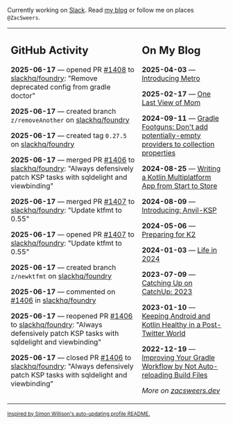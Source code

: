 Currently working on [Slack](https://slack.com/). Read [my blog](https://zacsweers.dev/) or follow me on places `@ZacSweers`.

<table><tr><td valign="top" width="60%">

## GitHub Activity
<!-- githubActivity starts -->
**2025-06-17** — opened PR [#1408](https://github.com/slackhq/foundry/pull/1408) to [slackhq/foundry](https://github.com/slackhq/foundry): "Remove deprecated config from gradle doctor"

**2025-06-17** — created branch `z/removeAnother` on [slackhq/foundry](https://github.com/slackhq/foundry)

**2025-06-17** — created tag `0.27.5` on [slackhq/foundry](https://github.com/slackhq/foundry)

**2025-06-17** — merged PR [#1406](https://github.com/slackhq/foundry/pull/1406) to [slackhq/foundry](https://github.com/slackhq/foundry): "Always defensively patch KSP tasks with sqldelight and viewbinding"

**2025-06-17** — merged PR [#1407](https://github.com/slackhq/foundry/pull/1407) to [slackhq/foundry](https://github.com/slackhq/foundry): "Update ktfmt to 0.55"

**2025-06-17** — opened PR [#1407](https://github.com/slackhq/foundry/pull/1407) to [slackhq/foundry](https://github.com/slackhq/foundry): "Update ktfmt to 0.55"

**2025-06-17** — created branch `z/newktfmt` on [slackhq/foundry](https://github.com/slackhq/foundry)

**2025-06-17** — commented on [#1406](https://github.com/slackhq/foundry/pull/1406#issuecomment-2981560488) in [slackhq/foundry](https://github.com/slackhq/foundry)

**2025-06-17** — reopened PR [#1406](https://github.com/slackhq/foundry/pull/1406) to [slackhq/foundry](https://github.com/slackhq/foundry): "Always defensively patch KSP tasks with sqldelight and viewbinding"

**2025-06-17** — closed PR [#1406](https://github.com/slackhq/foundry/pull/1406) to [slackhq/foundry](https://github.com/slackhq/foundry): "Always defensively patch KSP tasks with sqldelight and viewbinding"
<!-- githubActivity ends -->
</td><td valign="top" width="40%">

## On My Blog
<!-- blog starts -->
**2025-04-03** — [Introducing Metro](https://www.zacsweers.dev/introducing-metro/)

**2025-02-17** — [One Last View of Mom](https://www.zacsweers.dev/one-last-view-of-mom/)

**2024-09-11** — [Gradle Footguns: Don't add potentially-empty providers to collection properties](https://www.zacsweers.dev/gradle-footgun-adding-empty-providers-to-collection-properties/)

**2024-08-25** — [Writing a Kotlin Multiplatform App from Start to Store](https://www.zacsweers.dev/writing-a-kotlin-multiplatform-app-from-start-to-store/)

**2024-08-09** — [Introducing: Anvil-KSP](https://www.zacsweers.dev/introducing-anvil-ksp/)

**2024-05-06** — [Preparing for K2](https://www.zacsweers.dev/preparing-for-k2/)

**2024-01-03** — [Life in 2024](https://www.zacsweers.dev/life-in-2024/)

**2023-07-09** — [Catching Up on CatchUp: 2023](https://www.zacsweers.dev/catching-up-on-catchup-2023/)

**2023-01-10** — [Keeping Android and Kotlin Healthy in a Post-Twitter World](https://www.zacsweers.dev/keeping-android-healthy/)

**2022-12-19** — [Improving Your Gradle Workflow by Not Auto-reloading Build Files](https://www.zacsweers.dev/improving-your-workflow-by-not-auto-reloading-build-files/)
<!-- blog ends -->
_More on [zacsweers.dev](https://zacsweers.dev/)_
</td></tr></table>

<sub><a href="https://simonwillison.net/2020/Jul/10/self-updating-profile-readme/">Inspired by Simon Willison's auto-updating profile README.</a></sub>